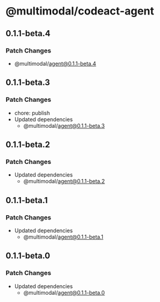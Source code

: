 # @multimodal/codeact-agent

## 0.1.1-beta.4

### Patch Changes

- @multimodal/agent@0.1.1-beta.4

## 0.1.1-beta.3

### Patch Changes

- chore: publish
- Updated dependencies
  - @multimodal/agent@0.1.1-beta.3

## 0.1.1-beta.2

### Patch Changes

- Updated dependencies
  - @multimodal/agent@0.1.1-beta.2

## 0.1.1-beta.1

### Patch Changes

- Updated dependencies
  - @multimodal/agent@0.1.1-beta.1

## 0.1.1-beta.0

### Patch Changes

- Updated dependencies
  - @multimodal/agent@0.1.1-beta.0
